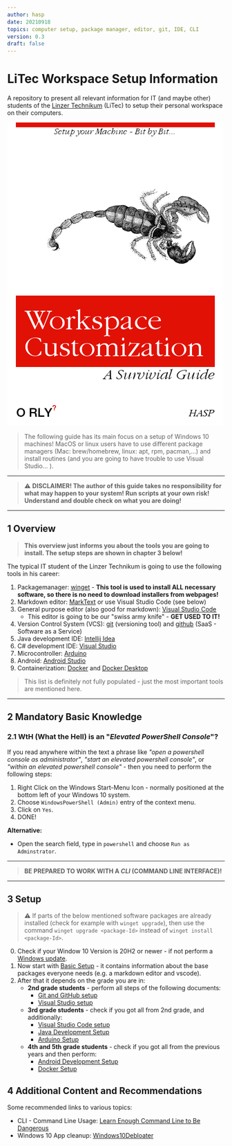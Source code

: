 ```yaml
---
author: hasp
date: 20210918
topics: computer setup, package manager, editor, git, IDE, CLI
version: 0.3
draft: false
---
```


# LiTec Workspace Setup Information

A repository to present all relevant information for IT (and maybe other) students of the [Linzer Technikum](https://www.litec.ac.at) (LiTec) to setup their personal workspace on their computers.

![Cover](./_img/O_RLY-WorkspaceCustomization.png)

> The following guide has its main focus on a setup of Windows 10 machines! MacOS or linux users have to use different package managers (Mac: brew/homebrew, linux: apt, rpm, pacman,...) and install routines (and you are going to have trouble to use Visual Studio... ).

---

> :warning: **DISCLAIMER! The author of this guide takes no responsibility for what may happen to your system! Run scripts at your own risk! Understand and double check on what you are doing!**

---

## 1 Overview

> **This overview just informs you about the tools you are going to install. The setup steps are shown in chapter 3 below!**

The typical IT student of the Linzer Technikum is going to use the following tools in his career:

1. Packagemanager: [winget](https://github.com/microsoft/winget-cli) - **This tool is used to install ALL necessary software, so there is no need to download installers from webpages!**
2. Markdown editor: [MarkText](https://github.com/marktext/marktext) or use Visual Studio Code (see below)
3. General purpose editor (also good for markdown): [Visual Studio Code](https://code.visualstudio.com/)
   - This editor is going to be our "swiss army knife"  - **GET USED TO IT!**
4. Version Control System (VCS): [git](https://git-scm.com/) (versioning tool) and [github](https://github.com/) (SaaS - Software as a Service)
5. Java development IDE: [Intellij Idea](https://www.jetbrains.com/idea/)
6. C# development IDE: [Visual Studio](https://visualstudio.microsoft.com/)
7. Microcontroller: [Arduino](https://www.arduino.cc/)
8. Android: [Android Studio](https://developer.android.com/studio/)
9. Containerization: [Docker](https://www.docker.com/) and [Docker Desktop](https://www.docker.com/products/docker-desktop)

> This list is definitely not fully populated - just the most important tools are mentioned here.

---

## 2 Mandatory Basic Knowledge

### 2.1 WtH (What the Hell) is an "*Elevated PowerShell Console*"?

If you read anywhere within the text a phrase like *"open a powershell console as administrator"*, *"start an elevated powershell console"*, or *"within an elevated powershell console"* - then you need to perform the following steps:

1. Right Click on the Windows Start-Menu Icon - normally positioned at the bottom left of your Windows 10 system.
2. Choose `WindowsPowerShell (Admin)` entry of the context menu.
3. Click on `Yes`.
4. DONE!

**Alternative:**

- Open the search field, type in `powershell` and choose `Run as Adminstrator`.

---

> **BE PREPARED TO WORK WITH A *CLI* (COMMAND LINE INTERFACE)!**

---

## 3 Setup

> :warning: If parts of the below mentioned software packages are already installed (check for example with `winget upgrade`), then use the command `winget upgrade <package-Id>` instead of  `winget install <package-Id>`.

0. Check if your Window 10 Version is 20H2 or newer - if not perform a [Windows update](https://support.microsoft.com/en-us/windows/update-windows-3c5ae7fc-9fb6-9af1-1984-b5e0412c556a).
1. Now start with [Basic Setup](./setup/00_BasicToolsSetup.md) - it contains information about the base packages everyone needs (e.g. a markdown editor and vscode).
2. After that it depends on the grade you are in:
   - **2nd grade students** - perform all steps of the following documents:
     - [Git and GitHub setup](./setup/01_GitSetup.md)
     - [Visual Studio setup](./setup/02_VisualStudioSetup.md)
   - **3rd grade students** - check if you got all from 2nd grade, and additionally:
     - [Visual Studio Code setup](./setup/03_VsCodeSetup.md)
     - [Java Development Setup](./setup/04_JavaSetup.md)
     - [Arduino Setup](./setup/05_ArduinoSetup.md)
   - **4th and 5th grade students** - check if you got all from the previous years and then perform:
     - [Android Development Setup](./setup/06_AndroidSetup.md)
     - [Docker Setup](./setup/07_DockerSetup.md)

## 4 Additional Content and Recommendations

Some recommended links to various topics:

- CLI - Command Line Usage: [Learn Enough Command Line to Be Dangerous](https://www.learnenough.com/command-line-tutorial/basics)
- Windows 10 App cleanup: [Windows10Debloater](https://github.com/Sycnex/Windows10Debloater)
